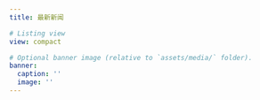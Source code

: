 ```yaml
---
title: 最新新闻

# Listing view
view: compact

# Optional banner image (relative to `assets/media/` folder).
banner:
  caption: ''
  image: ''
---
```

